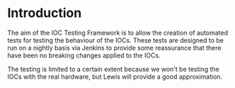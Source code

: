 # Introduction
The aim of the IOC Testing Framework is to allow the creation of automated tests for testing the behaviour of the IOCs. These tests are designed to be run on a nightly basis via Jenkins to provide some reassurance that there have been no breaking changes applied to the IOCs.

The testing is limited to a certain extent because we won't be testing the IOCs with the real hardware, but Lewis will provide a good approximation.

